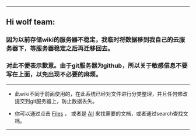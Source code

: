 ***

## Hi wolf team:

### 因为以前存储wiki的服务器不稳定，我临时将数据移到我自己的云服务器下，等服务器稳定之后再迁移回去。

### 对此不便表示歉意。由于git服务器为github，所以关于敏感信息不要写在上面，以免出现不必要的麻烦。

***

 * 此wiki不同于前面使用的，在此系统已经对文件进行分类整理，并且任何修改提交到git服务器上，防止数据丢失。

 * 你可以通过点击 [Files](http://139.199.198.241:5555/fileview) ， 或者是 [All](http://139.199.198.241:5555/pages) 来找需要的文档，或者通过search查找文档。

***